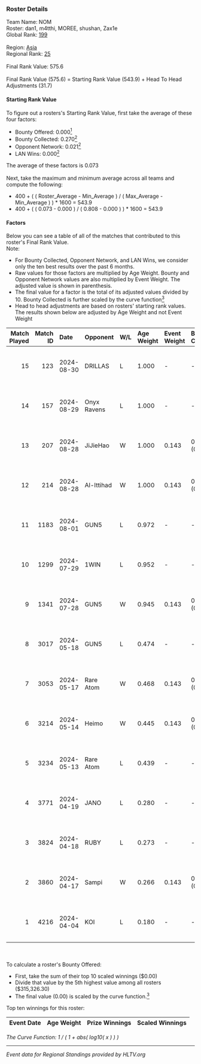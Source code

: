 ### Roster Details<br />
Team Name: NOM<br />
Roster: dan1, m4tthi, MOREE, shushan, Zax1e<br />
Global Rank: [199](../../standings_global_2024_09_04.md)<br />
<br />
Region: [Asia]( ../../standings_asia_2024_09_04.md)<br />
Regional Rank: [25]( ../../standings_asia_2024_09_04.md)<br />
<br />
Final Rank Value:  575.6<br />
<br />
Final Rank Value (575.6) = Starting Rank Value (543.9) + Head To Head Adjustments (31.7)<br />

#### Starting Rank Value<br />
To figure out a rosters's Starting Rank Value, first take the average of these four factors:<br />
- Bounty Offered: 0.000[<sup>1</sup>](#table2)
- Bounty Collected: 0.270[<sup>2</sup>](#table1)
- Opponent Network: 0.021[<sup>2</sup>](#table1)
- LAN Wins: 0.000[<sup>2</sup>](#table1)

The average of these factors is 0.073<br />
<br />
Next, take the maximum and minimum average across all teams and compute the following:<br />
- 400 + ( ( Roster_Average - Min_Average ) / ( Max_Average - Min_Average ) ) * 1600 = 543.9
- 400 + ( ( 0.073 - 0.000 ) / ( 0.808 - 0.000 ) ) * 1600 = 543.9


#### Factors<br />
Below you can see a table of all of the matches that contributed to this roster's Final Rank Value.<br />
Note:<br />

- For Bounty Collected, Opponent Network, and LAN Wins, we consider only the ten best results over the past 6 months.
- Raw values for those factors are multiplied by Age Weight. Bounty and Opponent Network values are also multiplied by Event Weight. The adjusted value is shown in parenthesis.
- The final value for a factor is the total of its adjusted values divided by 10. Bounty Collected is further scaled by the curve function[<sup>3</sup>](#curveFunction)
- Head to head adjustments are based on rosters' starting rank values. The results shown below are adjusted by Age Weight and not Event Weight
<span id="table1"></span><br />


| Match Played | Match ID | Date       | Opponent    | W/L | Age Weight | Event Weight | Bounty Collected | Opponent Network | LAN Wins  | H2H Adj. | Roster                               |
| -: | -: | :- | :- | :- | :- | :- | :- | :- | :- | -: | :- |
|           15 |      123 | 2024-08-30 | DRILLAS     | L   | 1.000      | -            | -                | -                | -         |   -17.43 | dan1, m4tthi, MOREE, shushan, Zax1e  |
|           14 |      157 | 2024-08-29 | Onyx Ravens | L   | 1.000      | -            | -                | -                | -         |   -21.82 | dan1, m4tthi, MOREE, shushan, Zax1e  |
|           13 |      207 | 2024-08-28 | JiJieHao    | W   | 1.000      | 0.143        | 0.029 (0.004)    | 0.114 (0.016)    | 0 (0.000) |    16.08 | dan1, m4tthi, MOREE, shushan, Zax1e  |
|           12 |      214 | 2024-08-28 | Al-Ittihad  | W   | 1.000      | 0.143        | 0.002 (0.000)    | 0.047 (0.007)    | 0 (0.000) |    15.79 | dan1, m4tthi, MOREE, shushan, Zax1e  |
|           11 |     1183 | 2024-08-01 | GUN5        | L   | 0.972      | -            | -                | -                | -         |    -4.46 | dan1, m4tthi, MOREE, suraniZ, Zax1e  |
|           10 |     1299 | 2024-07-29 | 1WIN        | L   | 0.952      | -            | -                | -                | -         |    -3.09 | dan1, m4tthi, MOREE, suraniZ, Zax1e  |
|            9 |     1341 | 2024-07-28 | GUN5        | W   | 0.945      | 0.143        | 0.090 (0.012)    | 0.828 (0.112)    | 0 (0.000) |    25.56 | dan1, m4tthi, MOREE, suraniZ, Zax1e  |
|            8 |     3017 | 2024-05-18 | GUN5        | L   | 0.474      | -            | -                | -                | -         |    -1.31 | dan1, hotd0g , m4tthi, meztal, MOREE |
|            7 |     3053 | 2024-05-17 | Rare Atom   | W   | 0.468      | 0.143        | 0.025 (0.002)    | 0.463 (0.031)    | 0 (0.000) |    12.38 | dan1, hotd0g , m4tthi, meztal, MOREE |
|            6 |     3214 | 2024-05-14 | Heimo       | W   | 0.445      | 0.143        | 0.004 (0.000)    | 0.076 (0.005)    | 0 (0.000) |     9.21 | dan1, hotd0g , m4tthi, meztal, MOREE |
|            5 |     3234 | 2024-05-13 | Rare Atom   | L   | 0.439      | -            | -                | -                | -         |    -1.96 | dan1, hotd0g , m4tthi, meztal, MOREE |
|            4 |     3771 | 2024-04-19 | JANO        | L   | 0.280      | -            | -                | -                | -         |    -3.16 | dan1, hotd0g , m4tthi, meztal, MOREE |
|            3 |     3824 | 2024-04-18 | RUBY        | L   | 0.273      | -            | -                | -                | -         |    -1.10 | dan1, hotd0g , m4tthi, meztal, MOREE |
|            2 |     3860 | 2024-04-17 | Sampi       | W   | 0.266      | 0.143        | 0.033 (0.001)    | 1.000 (0.038)    | 0 (0.000) |     7.48 | dan1, hotd0g , m4tthi, meztal, MOREE |
|            1 |     4216 | 2024-04-04 | KOI         | L   | 0.180      | -            | -                | -                | -         |    -0.49 | dan1, meztal, MOREE, shushan, tN1R   |

<br />
<span id="table2"></span><br />
To calculate a roster's Bounty Offered:<br />

- First, take the sum of their top 10 scaled winnings ($0.00)
- Divide that value by the 5th highest value among all rosters ($315,326.30)
- The final value (0.00) is scaled by the curve function.[<sup>3</sup>](#curveFunction)

Top ten winnings for this roster:<br />

| Event Date | Age Weight | Prize Winnings | Scaled Winnings |
| :- | -: | :- | :- |


<span id="curveFunction"></span>_The Curve Function: 1 / ( 1 + abs( log10( x ) ) )_<br />

---
_Event data for Regional Standings provided by HLTV.org_<br />
